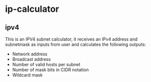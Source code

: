 # ip-calculator
## ipv4
This is an IPV4 subnet calculator, it receives an IPv4 address and subnetmask as inputs from user and calculates the following outputs:

- Network address
- Broadcast address
- Number of valid hosts per subnet
- Number of mask bits in CIDR notation
- Wildcard mask